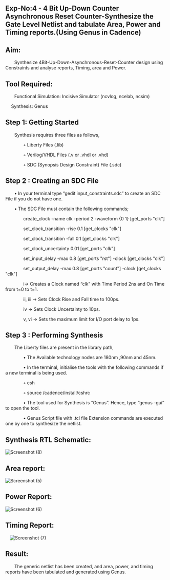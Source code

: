 ## Exp-No:4 - 4 Bit Up-Down Counter Asynchronous Reset Counter-Synthesize the Gate Level Netlist and tabulate Area, Power and Timing reports.(Using Genus in Cadence)
## Aim:

  Synthesize 4Bit-Up-Down-Asynchronous-Reset-Counter design using Constraints and analyse reports, Timing, area and Power.

## Tool Required:

  Functional Simulation: Incisive Simulator (ncvlog, ncelab, ncsim)

   Synthesis: Genus

## Step 1: Getting Started

  Synthesis requires three files as follows,

    ◦ Liberty Files (.lib)

    ◦ Verilog/VHDL Files (.v or .vhdl or .vhd)

    ◦ SDC (Synopsis Design Constraint) File (.sdc)

## Step 2 : Creating an SDC File

  • In your terminal type “gedit input_constraints.sdc” to create an SDC File if you do not have one.

  • The SDC File must contain the following commands;

    create_clock -name clk -period 2 -waveform {0 1} [get_ports "clk"]

    set_clock_transition -rise 0.1 [get_clocks "clk"]

    set_clock_transition -fall 0.1 [get_clocks "clk"]

    set_clock_uncertainty 0.01 [get_ports "clk"]

    set_input_delay -max 0.8 [get_ports "rst"] -clock [get_clocks "clk"]

    set_output_delay -max 0.8 [get_ports "count"] -clock [get_clocks "clk"]

    i→ Creates a Clock named “clk” with Time Period 2ns and On Time from t=0 to t=1.

    ii, iii → Sets Clock Rise and Fall time to 100ps.

    iv → Sets Clock Uncertainty to 10ps.

    v, vi → Sets the maximum limit for I/O port delay to 1ps.

## Step 3 : Performing Synthesis

  The Liberty files are present in the library path,

    • The Available technology nodes are 180nm ,90nm and 45nm.

    • In the terminal, initialise the tools with the following commands if a new terminal is being used.

    ◦ csh

    ◦ source /cadence/install/cshrc

    • The tool used for Synthesis is “Genus”. Hence, type “genus -gui” to open the tool.

    • Genus Script file with .tcl file Extension commands are executed one by one to synthesize the netlist.


## Synthesis RTL Schematic:


![Screenshot (8)](https://github.com/user-attachments/assets/a254861b-bce5-41d5-9542-bd4f666adbf9)


## Area report:


![Screenshot (5)](https://github.com/user-attachments/assets/f7d96a4a-f3d2-4ea2-b4d3-c12e5759e353)





## Power Report:


![Screenshot (6)](https://github.com/user-attachments/assets/20ea70ed-117b-4a56-98f6-c4cd5f1e9bbc)

## Timing Report:

 ![Screenshot (7)](https://github.com/user-attachments/assets/8b869f84-7520-416d-a053-bdd7c505f11c)


## Result:

  The generic netlist has been created, and area, power, and timing reports have been tabulated and generated using Genus.


